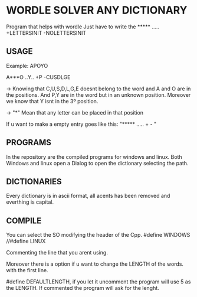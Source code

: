 # WORDLE SOLVER ANY DICTIONARY
Program that helps with wordle Just have to write the ***** ..... +LETTERSINIT -NOLETTERSINIT

## USAGE

Example:
  APOYO
  
  A***O ..Y.. +P -CUSDLGE
 
-> Knowing that C,U,S,D,L,G,E doesnt belong to the word and A and O are in the positions. And P,Y are in the word but in an unknown position. Moreover we know that Y isnt in the 3º position.

-> "*" Mean that any letter can be placed in that position

If u want to make a empty entry goes like this: "***** ..... + - "

## PROGRAMS

In the repository are the compiled programs for windows and linux.
Both Windows and linux open a Dialog to open the dictionary selecting the path.

## DICTIONARIES

Every dictionary is in ascii format, all acents has been removed and everthing is capital.

## COMPILE
You can select the SO modifying the header of the Cpp.
#define WINDOWS
//#define LINUX

Commenting the line that you arent using.

Moreover there is a option if u want to change the LENGTH of the words. with the first line. 

#define DEFAULTLENGTH, if you let it uncomment the program will use 5 as the LENGTH. If commented the program will ask for the lenght.
